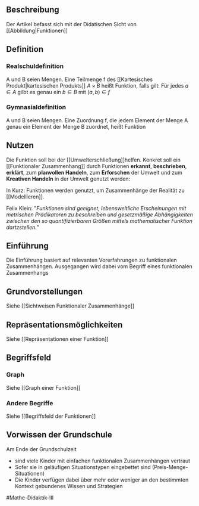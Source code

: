 ## Beschreibung
Der Artikel befasst sich mit der Didatischen Sicht von [[Abbildung|Funktionen]]


## Definition
### Realschuldefinition
A und B seien Mengen.
Eine Teilmenge f des [[Kartesisches Produkt|kartesischen Produkts]] $A \times B$ heißt Funktion, falls gilt:
Für jedes $a \in A$ gilbt es genau ein $b \in B$ mit $(a, b) \in f$

### Gymnasialdefinition
A und B seien Mengen.
Eine Zuordnung f, die jedem Element der Menge A genau ein Element der Menge B zuordnet, heißt Funktion

## Nutzen
Die Funktion soll bei der [[Umwelterschließung]]helfen. Konkret soll ein [[Funktionaler Zusammenhang]] durch Funktionen **erkannt**, **beschrieben**, **erklärt**, zum **planvollen Handeln**, zum **Erforschen** der Umwelt und zum **Kreativen Handeln** in der Umwelt genutzt werden:

In Kurz: Funktionen werden genutzt, um Zusammenhänge der Realität zu [[Modellieren]].

Felix Klein: "*Funktionen sind geeignet, lebensweltliche Erscheinungen mit metrischen Prädikatoren zu beschreiben und gesetzmäßige Abhängigkeiten zwischen den so quantifizierbaren Größen mittels mathematischer Funktion dartzstellen.*"


## Einführung
Die Einführung basiert auf relevanten Vorerfahrungen zu funktionalen Zusammenhängen.
Ausgegangen wird dabei vom Begriff eines funktionalen Zusammenhangs

## Grundvorstellungen
Siehe [[Sichtweisen Funktionaler Zusammenhänge]]

## Repräsentationsmöglichkeiten
Siehe [[Repräsentationen einer Funktion]]

## Begriffsfeld
### Graph
Siehe [[Graph einer Funktion]]

### Andere Begriffe
Siehe [[Begriffsfeld der Funktionen]]


## Vorwissen der Grundschule
Am Ende der Grundschulzeit
- sind viele Kinder mit einfachen funktionalen Zusammenhängen vertraut
- Sofer sie in geläufigen Situationstypen eingebettet sind (Preis-Menge-Situationen)
- Die Kinder verfügen dabei über mehr oder weniger an den bestimmten Kontext gebundenes Wissen und Strategien



#Mathe-Didaktik-III 